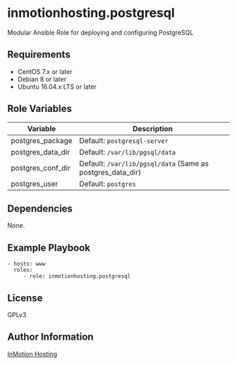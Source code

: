 inmotionhosting.postgresql
=======

Modular Ansible Role for deploying and configuring PostgreSQL


Requirements
------------

* CentOS 7.x or later
* Debian 8 or later
* Ubuntu 16.04.x LTS or later

Role Variables
--------------

| Variable | Description |
| -------- | ----------- |
| postgres_package | Default: `postgresql-server`
| postgres_data_dir | Default: `/var/lib/pgsql/data`
| postgres_conf_dir | Default: `/var/lib/pgsql/data` (Same as postgres_data_dir)
| postgres_user | Default: `postgres`

Dependencies
------------

None.

Example Playbook
----------------

    - hosts: www
      roles:
         - role: inmotionhosting.postgresql

License
-------

GPLv3

Author Information
------------------

[InMotion Hosting](https://inmotionhosting.com)

